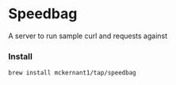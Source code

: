 # Speedbag
A server to run sample curl and requests against


### Install

```
brew install mckernant1/tap/speedbag
```
